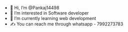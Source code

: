 - 👋 Hi, I’m @Pankaj14498
- 👀 I’m interested in Software developer
- 🌱 I’m currently learning web development
- ✍️ You can reach me through whatsapp - 7992273783

<!---
Pankaj14498/Pankaj14498 is a ✨ special ✨ repository because its `README.md` (this file) appears on your GitHub profile.
You can click the Preview link to take a look at your changes.
--->
